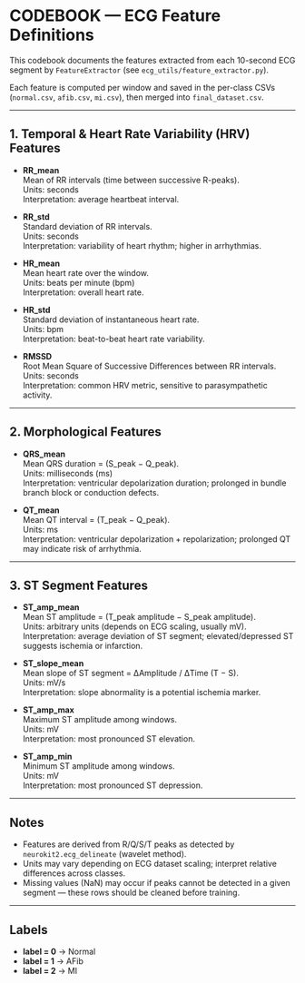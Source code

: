 # CODEBOOK — ECG Feature Definitions

This codebook documents the features extracted from each 10-second ECG segment by `FeatureExtractor` (see `ecg_utils/feature_extractor.py`).

Each feature is computed per window and saved in the per-class CSVs (`normal.csv`, `afib.csv`, `mi.csv`), then merged into `final_dataset.csv`.

---

## 1. Temporal & Heart Rate Variability (HRV) Features

- **RR_mean**  
  Mean of RR intervals (time between successive R-peaks).  
  Units: seconds  
  Interpretation: average heartbeat interval.

- **RR_std**  
  Standard deviation of RR intervals.  
  Units: seconds  
  Interpretation: variability of heart rhythm; higher in arrhythmias.

- **HR_mean**  
  Mean heart rate over the window.  
  Units: beats per minute (bpm)  
  Interpretation: overall heart rate.

- **HR_std**  
  Standard deviation of instantaneous heart rate.  
  Units: bpm  
  Interpretation: beat-to-beat heart rate variability.

- **RMSSD**  
  Root Mean Square of Successive Differences between RR intervals.  
  Units: seconds  
  Interpretation: common HRV metric, sensitive to parasympathetic activity.

---

## 2. Morphological Features

- **QRS_mean**  
  Mean QRS duration = (S_peak − Q_peak).  
  Units: milliseconds (ms)  
  Interpretation: ventricular depolarization duration; prolonged in bundle branch block or conduction defects.

- **QT_mean**  
  Mean QT interval = (T_peak − Q_peak).  
  Units: ms  
  Interpretation: ventricular depolarization + repolarization; prolonged QT may indicate risk of arrhythmia.

---

## 3. ST Segment Features

- **ST_amp_mean**  
  Mean ST amplitude = (T_peak amplitude − S_peak amplitude).  
  Units: arbitrary units (depends on ECG scaling, usually mV).  
  Interpretation: average deviation of ST segment; elevated/depressed ST suggests ischemia or infarction.

- **ST_slope_mean**  
  Mean slope of ST segment = ΔAmplitude / ΔTime (T − S).  
  Units: mV/s  
  Interpretation: slope abnormality is a potential ischemia marker.

- **ST_amp_max**  
  Maximum ST amplitude among windows.  
  Units: mV  
  Interpretation: most pronounced ST elevation.

- **ST_amp_min**  
  Minimum ST amplitude among windows.  
  Units: mV  
  Interpretation: most pronounced ST depression.

---

## Notes
- Features are derived from R/Q/S/T peaks as detected by `neurokit2.ecg_delineate` (wavelet method).
- Units may vary depending on ECG dataset scaling; interpret relative differences across classes.
- Missing values (NaN) may occur if peaks cannot be detected in a given segment — these rows should be cleaned before training.

---

## Labels
- **label = 0** → Normal  
- **label = 1** → AFib  
- **label = 2** → MI
